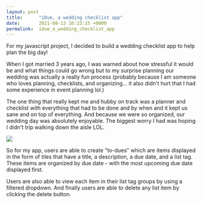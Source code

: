 ```yaml
---
layout: post
title:      "iDue, a wedding checklist app"
date:       2021-08-13 16:23:15 +0000
permalink:  idue_a_wedding_checklist_app
---
```



For my javascript project, I decided to build a wedding checklist app to help plan the big day! 

When I got married 3 years ago, I was warned about how stressful it would be and what things could go wrong but to my surprise planning our wedding  was actually a really fun process (probably because I am someone who loves planning, checklists, and organizing... it also didn't hurt that I had some experience in event planning lol.) 

The one thing that really kept me and hubby on track was a planner and checklist with everything that had to be done and by when and it kept us sane and on top of everything.  And because we were so organized, our wedding day was absolutely enjoyable. The biggest worry I had was hoping I didn't trip walking down the aisle LOL.

![](https://ibb.co/9V5WcB8)

So for my app, users are able to create "to-dues" which are items displayed in the form of tiles that have a title, a description, a due date, and a list tag. These items are organized by due date - with the most upcoming due date displayed first. 

Users are also able to view each item in their list tag groups by using a filtered dropdown. And finally users are able to delete any list item by clicking the delete button.
